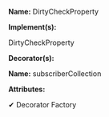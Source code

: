 **Name:** DirtyCheckProperty

**Implement(s):**

DirtyCheckProperty

**Decorator(s):**

**Name:** subscriberCollection

**Attributes:**

✔ Decorator Factory

